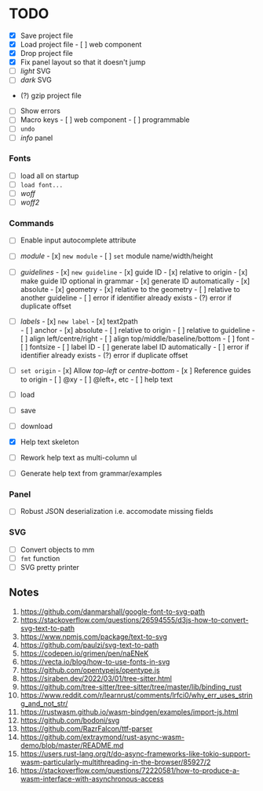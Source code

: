 # TODO


- [x] Save project file
- [x] Load project file
      - [ ] web component
- [x] Drop project file
- [x] Fix panel layout so that it doesn't jump
- [ ] _light_ SVG
- [ ] _dark_ SVG
- (?) gzip project file
- [ ] Show errors
- [ ] Macro keys
      - [ ] web component
      - [ ] programmable
- [ ] `undo`
- [ ] _info_ panel

### Fonts 

- [ ] load all on startup
- [ ] `load font...`
- [ ] _woff_
- [ ] _woff2_

### Commands
- [ ] Enable input autocomplete attribute

- [ ] _module_
      - [x] `new module`
      - [ ] `set` module name/width/height

- [ ] _guidelines_
      - [x] `new guideline`
      - [x] guide ID
      - [x] relative to origin
      - [x] make guide ID optional in grammar
      - [x] generate ID automatically
      - [x] absolute
      - [x] geometry
      - [x] relative to the geometry
      - [ ] relative to another guideline
      - [ ] error if identifier already exists
      - (?) error if duplicate offset

- [ ] _labels_
      - [x] `new label`
      - [x] text2path\
      - [ ] anchor
            - [x] absolute
            - [ ] relative to origin
            - [ ] relative to guideline
      - [ ] align left/centre/right
      - [ ] align top/middle/baseline/bottom
      - [ ] font
      - [ ] fontsize
      - [ ] label ID
      - [ ] generate label ID automatically
      - [ ] error if identifier already exists
      - (?) error if duplicate offset

- [ ] `set origin`
      - [x] Allow _top-left_ or _centre-bottom_
      - [x  ] Reference guides to origin
      - [ ] @xy
      - [ ] @left+, etc
      - [ ] help text

- [ ] load
- [ ] save
- [ ] download

- [x] Help text skeleton
- [ ] Rework help text as multi-column ul
- [ ] Generate help text from grammar/examples

### Panel
- [ ] Robust JSON deserialization i.e. accomodate missing fields

### SVG
- [ ] Convert objects to mm
- [ ] `fmt` function 
- [ ] SVG pretty printer

## Notes

1.  https://github.com/danmarshall/google-font-to-svg-path
2.  https://stackoverflow.com/questions/26594555/d3js-how-to-convert-svg-text-to-path
3.  https://www.npmjs.com/package/text-to-svg
4.  https://github.com/paulzi/svg-text-to-path
5.  https://codepen.io/grimen/pen/naENeK
6.  https://vecta.io/blog/how-to-use-fonts-in-svg
7.  https://github.com/opentypejs/opentype.js
8.  https://siraben.dev/2022/03/01/tree-sitter.html
9.  https://github.com/tree-sitter/tree-sitter/tree/master/lib/binding_rust
10. https://www.reddit.com/r/learnrust/comments/lrfci0/why_err_uses_string_and_not_str/
11. https://rustwasm.github.io/wasm-bindgen/examples/import-js.html
12. https://github.com/bodoni/svg
13. https://github.com/RazrFalcon/ttf-parser
14. https://github.com/extraymond/rust-async-wasm-demo/blob/master/README.md
15. https://users.rust-lang.org/t/do-async-frameworks-like-tokio-support-wasm-particularly-multithreading-in-the-browser/85927/2
16. https://stackoverflow.com/questions/72220581/how-to-produce-a-wasm-interface-with-asynchronous-access